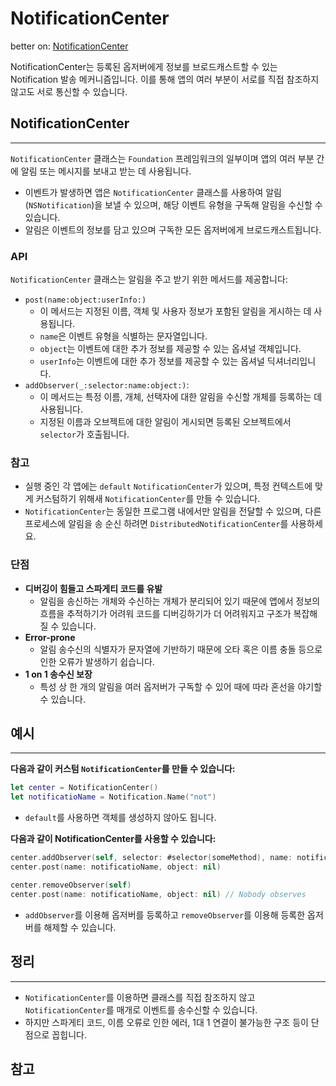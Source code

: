 # NotificationCenter
better on: [NotificationCenter](https://www.notion.so/enebin/NotificationCenter-2fb9cc7e32eb4f63b7024d0623a05a0b?pvs=4)

NotificationCenter는 등록된 옵저버에게 정보를 브로드캐스트할 수 있는 Notification 발송 메커니즘입니다. 이를 통해 앱의 여러 부분이 서로를 직접 참조하지 않고도 서로 통신할 수 있습니다.

## NotificationCenter

---

`NotificationCenter` 클래스는 `Foundation` 프레임워크의 일부이며 앱의 여러 부분 간에 알림 또는 메시지를 보내고 받는 데 사용됩니다. 

- 이벤트가 발생하면 앱은 `NotificationCenter` 클래스를 사용하여 알림(`NSNotification`)을 보낼 수 있으며, 해당 이벤트 유형을 구독해 알림을 수신할 수 있습니다.
- 알림은 이벤트의 정보를 담고 있으며 구독한 모든 옵저버에게 브로드캐스트됩니다.

### API

`NotificationCenter` 클래스는 알림을 주고 받기 위한 메서드를 제공합니다:

- `post(name:object:userInfo:)`
    - 이 메서드는 지정된 이름, 객체 및 사용자 정보가 포함된 알림을 게시하는 데 사용됩니다.
    - `name`은 이벤트 유형을 식별하는 문자열입니다.
    - `object`는 이벤트에 대한 추가 정보를 제공할 수 있는 옵셔널 객체입니다.
    - `userInfo`는 이벤트에 대한 추가 정보를 제공할 수 있는 옵셔널 딕셔너리입니다.
- `addObserver(_:selector:name:object:)`:
    - 이 메서드는 특정 이름, 개체, 선택자에 대한 알림을 수신할 개체를 등록하는 데 사용됩니다.
    - 지정된 이름과 오브젝트에 대한 알림이 게시되면 등록된 오브젝트에서 `selector`가 호출됩니다.

### 참고

- 실행 중인 각 앱에는 `default` `NotificationCenter`가 있으며, 특정 컨텍스트에 맞게 커스텀하기 위해새 `NotificationCenter`를 만들 수 있습니다.
- `NotificationCenter`는 동일한 프로그램 내에서만 알림을 전달할 수 있으며, 다른 프로세스에 알림을 송 순신 하려면 `DistributedNotificationCenter`를 사용하세요.

### 단점

- **디버깅이 힘들고 스파게티 코드를 유발**
    - 알림을 송신하는 개체와 수신하는 개체가 분리되어 있기 때문에 앱에서 정보의 흐름을 추적하기가 어려워 코드를 디버깅하기가 더 어려워지고 구조가 복잡해질 수 있습니다.
- **Error-prone**
    - 알림 송수신의 식별자가 문자열에 기반하기 때문에 오타 혹은 이름 충돌 등으로 인한 오류가 발생하기 쉽습니다.
- **1 on 1 송수신 보장**
    - 특성 상 한 개의 알림을 여러 옵저버가 구독할 수 있어 때에 따라 혼선을 야기할 수 있습니다.

## 예시

---

**다음과 같이 커스텀 `NotificationCenter`를 만들 수 있습니다:**

```swift
let center = NotificationCenter()
let notificatioName = Notification.Name("not")
```

- `default`를 사용하면 객체를 생성하지 않아도 됩니다.

**다음과 같이  NotificationCenter를 사용할 수 있습니다:**

```swift
center.addObserver(self, selector: #selector(someMethod), name: notificatioName, object: nil)
center.post(name: notificatioName, object: nil)

center.removeObserver(self)
center.post(name: notificatioName, object: nil) // Nobody observes
```

- `addObserver`를 이용해 옵저버를 등록하고 `removeObserver`를 이용해 등록한 옵저버를 해제할 수 있습니다.

## 정리

---

- `NotificationCenter`를 이용하면 클래스를 직접 참조하지 않고 `NotificationCenter`를 매개로 이벤트를 송수신할 수 있습니다.
- 하지만 스파게티 코드, 이름 오류로 인한 에러, 1대 1 연결이 불가능한 구조 등이 단점으로 꼽힙니다.

## 참고
